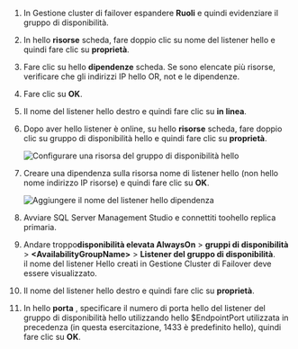 1. In Gestione cluster di failover espandere **Ruoli** e quindi evidenziare il gruppo di disponibilità.  

2. In hello **risorse** scheda, fare doppio clic su nome del listener hello e quindi fare clic su **proprietà**.

3. Fare clic su hello **dipendenze** scheda. Se sono elencate più risorse, verificare che gli indirizzi IP hello OR, not e le dipendenze.  

4. Fare clic su **OK**.

5. Il nome del listener hello destro e quindi fare clic su **in linea**.

6. Dopo aver hello listener è online, su hello **risorse** scheda, fare doppio clic su gruppo di disponibilità hello e quindi fare clic su **proprietà**.
   
    ![Configurare una risorsa del gruppo di disponibilità hello](./media/virtual-machines-sql-server-configure-alwayson-availability-group-listener/IC678772.gif)

7. Creare una dipendenza sulla risorsa nome di listener hello (non hello nome indirizzo IP risorse) e quindi fare clic su **OK**.
   
    ![Aggiungere il nome del listener hello dipendenza](./media/virtual-machines-sql-server-configure-alwayson-availability-group-listener/IC678773.gif)

8. Avviare SQL Server Management Studio e connettiti toohello replica primaria.

9. Andare troppo**disponibilità elevata AlwaysOn** > **gruppi di disponibilità** > **\<AvailabilityGroupName\>**   >  **Listener del gruppo di disponibilità**.  
    il nome del listener Hello creati in Gestione Cluster di Failover deve essere visualizzato.

10. Il nome del listener hello destro e quindi fare clic su **proprietà**.

11. In hello **porta** , specificare il numero di porta hello del listener del gruppo di disponibilità hello utilizzando hello $EndpointPort utilizzata in precedenza (in questa esercitazione, 1433 è predefinito hello), quindi fare clic su **OK**.

